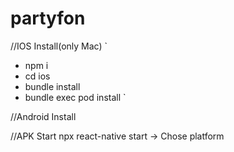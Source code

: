 # partyfon


//IOS Install(only Mac)
`
- npm i
- cd ios
- bundle install
- bundle exec pod install
`

//Android Install


//APK Start
npx react-native start -> Chose platform
